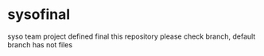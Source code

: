 # sysofinal
syso team project defined final this repository
please check branch, default branch has not files
